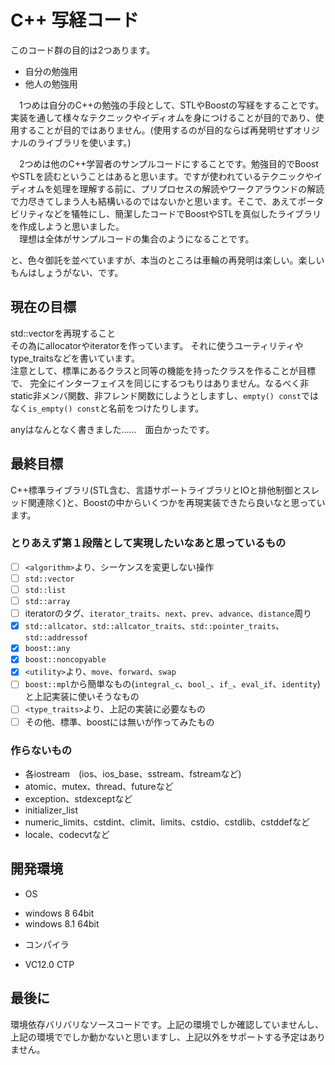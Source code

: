 # C++ 写経コード
このコード群の目的は2つあります。

* 自分の勉強用
* 他人の勉強用
  
　1つめは自分のC++の勉強の手段として、STLやBoostの写経をすることです。実装を通して様々なテクニックやイディオムを身につけることが目的であり、使用することが目的ではありません。(使用するのが目的ならば再発明せずオリジナルのライブラリを使います。)  
  
　2つめは他のC++学習者のサンプルコードにすることです。勉強目的でBoostやSTLを読むということはあると思います。ですが使われているテクニックやイディオムを処理を理解する前に、プリプロセスの解読やワークアラウンドの解読で力尽きてしまう人も結構いるのではないかと思います。そこで、あえてポータビリティなどを犠牲にし、簡潔したコードでBoostやSTLを真似したライブラリを作成しようと思いました。  
　理想は全体がサンプルコードの集合のようになることです。

 と、色々御託を並べていますが、本当のところは車輪の再発明は楽しい。楽しいもんはしょうがない、です。

## 現在の目標
std::vectorを再現すること  
その為にallocatorやiteratorを作っています。
それに使うユーティリティやtype_traitsなどを書いています。  
注意として、標準にあるクラスと同等の機能を持ったクラスを作ることが目標で、
完全にインターフェイスを同じにするつもりはありません。なるべく非static非メンバ関数、非フレンド関数にしようとしますし、`empty() const`ではなく`is_empty() const`と名前をつけたりします。

anyはなんとなく書きました……　面白かったです。

## 最終目標
C++標準ライブラリ(STL含む、言語サポートライブラリとIOと排他制御とスレッド関連除く)と、Boostの中からいくつかを再現実装できたら良いなと思っています。

### とりあえず第１段階として実現したいなあと思っているもの

 - [ ] `<algorithm>`より、シーケンスを変更しない操作
 - [ ] `std::vector`
 - [ ] `std::list`
 - [ ] `std::array`
 - [ ] iteratorのタグ、`iterator_traits`、`next`、`prev`、`advance`、`distance`周り　
 - [x] `std::allcator`、`std::allcator_traits`、`std::pointer_traits`、`std::addressof`
 - [x] `boost::any`
 - [x] `boost::noncopyable`
 - [x] `<utility>`より、`move`、`forward`、`swap`
 - [ ] `boost::mpl`から簡単なもの(`integral_c`、`bool_`、`if_`、`eval_if`、`identity`)と上記実装に使いそうなもの
 - [ ] `<type_traits>`より、上記の実装に必要なもの
 - [ ] その他、標準、boostには無いが作ってみたもの

### 作らないもの

 - 各iostream　(ios、ios_base、sstream、fstreamなど)
 - atomic、mutex、thread、futureなど
 - exception、stdexceptなど
 - initializer_list
 - numeric_limits、cstdint、climit、limits、cstdio、cstdlib、cstddefなど
 - locale、codecvtなど

## 開発環境
 * OS
  - windows 8 64bit
  - windows 8.1 64bit
 * コンパイラ
  - VC12.0 CTP

## 最後に  
環境依存バリバリなソースコードです。上記の環境でしか確認していませんし、上記の環境ででしか動かないと思いますし、上記以外をサポートする予定はありません。